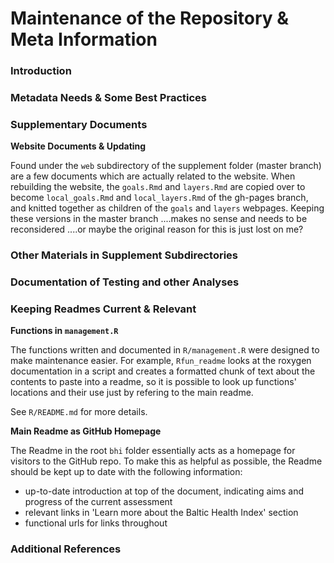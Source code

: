 # Maintenance of the Repository & Meta Information

### Introduction



### Metadata Needs & Some Best Practices

### Supplementary Documents

**Website Documents & Updating**

Found under the `web` subdirectory of the supplement folder (master branch) are a few documents which are actually related to the website. When rebuilding the website, the `goals.Rmd` and `layers.Rmd` are copied over to become `local_goals.Rmd` and `local_layers.Rmd` of the gh-pages branch, and knitted together as children of the `goals` and `layers` webpages. Keeping these versions in the master branch ....makes no sense and needs to be reconsidered ....or maybe the original reason for this is just lost on me?



### Other Materials in Supplement Subdirectories

### Documentation of Testing and other Analyses

### Keeping Readmes Current & Relevant

**Functions in `management.R`**

The functions written and documented in `R/management.R` were designed to make maintenance easier. 
For example, `Rfun_readme` looks at the roxygen documentation in a script and creates a formatted chunk of text about the contents to paste into a readme, so it is possible to look up functions' locations and their use just by refering to the main readme. 

See `R/README.md` for more details.


**Main Readme as GitHub Homepage**

The Readme in the root `bhi` folder essentially acts as a homepage for visitors to the GitHub repo. 
To make this as helpful as possible, the Readme should be kept up to date with the following information:

* up-to-date introduction at top of the document, indicating aims and progress of the current assessment
* relevant links in 'Learn more about the Baltic Health Index' section
* functional urls for links throughout


### Additional References
